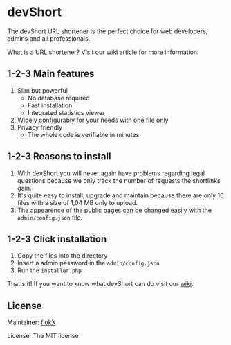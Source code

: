 # devShort

The devShort URL shortener is the perfect choice for web developers, admins and all professionals.

What is a URL shortener? Visit our [wiki article](https://github.com/flokX/devShort/wiki/What-is-URL-shortening%3F) for more information.


## 1-2-3 Main features

1. Slim but powerful
   * No database required
   * Fast installation
   * Integrated statistics viewer
2. Widely configurably for your needs with one file only
3. Privacy friendly
   * The whole code is verifiable in minutes


## 1-2-3 Reasons to install

1. With devShort you will never again have problems regarding legal questions because we only track the number of requests the shortlinks gain.
2. It's quite easy to install, upgrade and maintain because there are only 16 files with a size of 1,04 MB only to upload.
3. The appearence of the public pages can be changed easily with the `admin/config.json` file.


## 1-2-3 Click installation

1. Copy the files into the directory
2. Insert a admin password in the `admin/config.json`
3. Run the `installer.php`

That's it! If you want to know what devShort can do visit our [wiki](https://github.com/flokX/devShort/wiki).


## License

Maintainer: [flokX](https://github.com/flokX)

License: The MIT license
